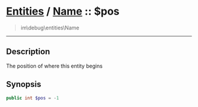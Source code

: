 # [Entities](entities.md) / [Name](entities-Name.md) :: $pos
 > im\debug\entities\Name
____

## Description
The position of where this entity begins

## Synopsis
```php
public int $pos = -1
```
